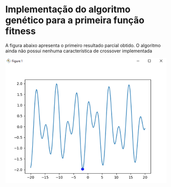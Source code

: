 # Implementação do algoritmo genético para a primeira função fitness

A figura abaixo apresenta o primeiro resultado parcial obtido. O algoritmo ainda não possui nenhuma característica de crossover implementada

![alt text](../img/resultado1.png)